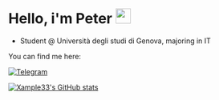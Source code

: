 # Hello, i'm Peter <img src="https://raw.githubusercontent.com/MartinHeinz/MartinHeinz/master/wave.gif" width="30px">

- Student @ Università degli studi di Genova, majoring in IT

You can find me here:

[![Telegram][1.2]][1]

[![Xample33's GitHub stats](https://github-readme-stats.vercel.app/api?username=xample33)](https://github.com/xample33/github-readme-stats)

[1.2]: https://img.shields.io/badge/static?style=for-the-badge&logo=telegram

[1]: https://t.me/xamplee
